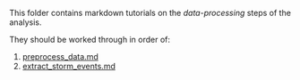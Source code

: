 This folder contains markdown tutorials on the *data-processing* steps of the analysis.

They should be worked through in order of:
1. [preprocess_data.md](preprocess_data.md)
2. [extract_storm_events.md](extract_storm_events.md)

